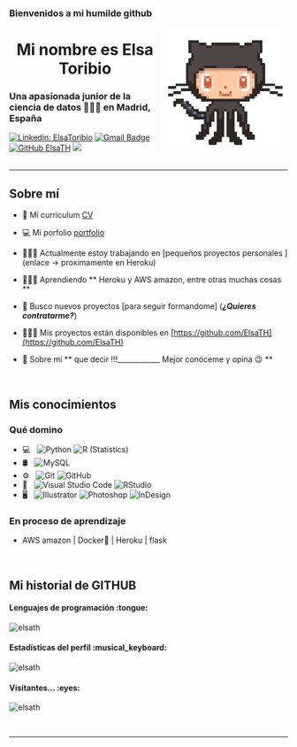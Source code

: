 

### Bienvenidos a mi humilde github 


<img align='right' src="https://raw.githubusercontent.com/iCharlesZ/FigureBed/master/img/octocat.gif" width="230">

<h1 align = "center"> Mi nombre es Elsa Toribio </h1>
<h3 align = "left"> Una apasionada junior de la ciencia de datos 👩🏻‍💻 en Madrid, España </h3>

[![Linkedin: ElsaToribio](https://img.shields.io/badge/-elsatoribio-blue?style=flat-square&logo=Linkedin&logoColor=white&link=https://www.linkedin.com/in/elsatoribio/)](https://www.linkedin.com/in/elsatoribio/)
[![Gmail Badge](https://img.shields.io/badge/-elsatrb@gmail.com-c14438?style=flat-square&logo=Gmail&logoColor=white&link=mailto:elsatrb@gmail.com)](mailto:elsatrb@gmail.com)
[![GitHub ElsaTH](https://img.shields.io/github/followers/ElsaTH?label=follow&style=social)](https://github.com/ElsaTH)
<img src="https://media.giphy.com/media/mGcNjsfWAjY5AEZNw6/giphy.gif" width="50">
</br>
</br>
<hr>
<h2 align = "left"> Sobre mí </h2>

- 📄 Mi curriculum [CV](https://drive.google.com/file/d/15wqQYc1i8cX9-NynJ6Q6FRJbGobe_zJ2/view?usp=sharing)

- 💻 Mi porfolio [portfolio](https://elsath.github.io/ElsaTH_Porfolio/)

- 👩🏻‍🔧 Actualmente estoy trabajando en [pequeños proyectos personales ] (enlace -> proximamente en Heroku)

- 👩🏻‍🎓 Aprendiendo ** Heroku y AWS amazon, entre otras muchas cosas **

- 🤝 Busco nuevos proyectos [para seguir formandome] (*****¿Quieres contratarme?*****)

- 👩🏻‍💻 Mis proyectos están disponibles en [https://github.com/ElsaTH](https://github.com/ElsaTH)

- 💬 Sobre mí **    que decir !!!____________         Mejor conóceme y opina 😉 **

</br>
<h2 align = "left"> Mis conocimientos </h2>
<h3 align = "left"> Qué domino </h3>


- 💻 &nbsp;
  ![Python](https://img.shields.io/badge/-Python-FFFFFF?style=flat&logo=python)
  ![R (Statistics)](https://img.shields.io/badge/-R-FFFFFF?style=flat&logo=R&logoColor=276DC3)
- 🛢 &nbsp;
  ![MySQL](https://img.shields.io/badge/-MySQL-FFFFFF?style=flat&logo=mysql)
- ⚙️ &nbsp;
  ![Git](https://img.shields.io/badge/-Git-FFFFFF?style=flat&logo=git)
  ![GitHub](https://img.shields.io/badge/-GitHub-FFFFFF?style=flat&logo=github)
- 🔧 &nbsp;
  ![Visual Studio Code](https://img.shields.io/badge/-Visual%20Studio%20Code-FFFFFF?style=flat&logo=visual-studio-code&logoColor=007ACC)
  ![RStudio](https://img.shields.io/badge/-RStudio-FFFFFF?style=flat&logo=rstudio)
- 🖥 &nbsp;
  ![Illustrator](https://img.shields.io/badge/-Illustrator-FFFFFF?style=flat&logo=adobe-illustrator)
  ![Photoshop](https://img.shields.io/badge/-Photoshop-FFFFFF?style=flat&logo=adobe-photoshop)
  ![InDesign](https://img.shields.io/badge/-InDesign-FFFFFF?style=flat&logo=adobe-indesign)


 <h3> En proceso de aprendizaje </h3>

- AWS amazon | Docker🐳 | Heroku | flask
</br>
<h2 align="left">Mi historial de  GITHUB</h2>



<h4 align="left">Lenguajes de programación :tongue:</h4>
<p align="left"><img src="https://github-readme-stats.vercel.app/api/top-langs/?username=elsaTH&langs_count=10&theme=buefy&layout=compact" alt="elsath" /></p>

<h4 align="left">Estadísticas del perfil :musical_keyboard:</h4>
<p align="left"><img src="https://github-readme-stats.vercel.app/api?username=elsaTH&show_icons=true&theme=buefy" alt="elsath" /></p>

<h4 align="left">Visitantes... :eyes:</h4>
<p align="left"><img src="https://profile-counter.glitch.me/{elsaTH}/count.svg" alt="elsath" /></p>

</br>
<hr>

